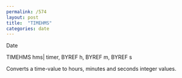 ```yaml
---
permalink: /574
layout: post
title:  "TIMEHMS"
categories: date
---
```

Date

TIMEHMS hms| timer, BYREF h, BYREF m, BYREF s

Converts a time-value to hours, minutes and seconds integer values.

